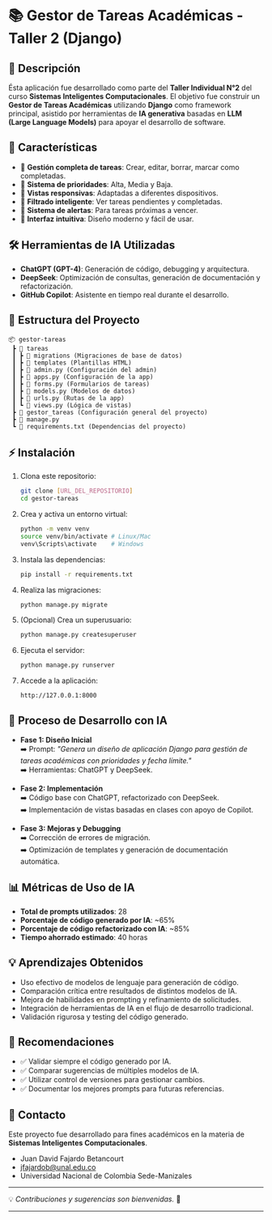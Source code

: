 # 📚 Gestor de Tareas Académicas - Taller 2 (Django)

## 📌 Descripción
Ésta aplicación fue desarrollado como parte del **Taller Individual N°2** del curso **Sistemas Inteligentes Computacionales**. El objetivo fue construir un **Gestor de Tareas Académicas** utilizando **Django** como framework principal, asistido por herramientas de **IA generativa** basadas en **LLM (Large Language Models)** para apoyar el desarrollo de software.

## 🚀 Características
- 🔹 **Gestión completa de tareas**: Crear, editar, borrar, marcar como completadas.
- 🔹 **Sistema de prioridades**: Alta, Media y Baja.
- 🔹 **Vistas responsivas**: Adaptadas a diferentes dispositivos.
- 🔹 **Filtrado inteligente**: Ver tareas pendientes y completadas.
- 🔹 **Sistema de alertas**: Para tareas próximas a vencer.
- 🔹 **Interfaz intuitiva**: Diseño moderno y fácil de usar.

## 🛠️ Herramientas de IA Utilizadas
- **ChatGPT (GPT-4)**: Generación de código, debugging y arquitectura.
- **DeepSeek**: Optimización de consultas, generación de documentación y refactorización.
- **GitHub Copilot**: Asistente en tiempo real durante el desarrollo.

## 📂 Estructura del Proyecto
```
📦 gestor-tareas
 ┣ 📂 tareas
 ┃ ┣ 📂 migrations (Migraciones de base de datos)
 ┃ ┣ 📂 templates (Plantillas HTML)
 ┃ ┣ 📜 admin.py (Configuración del admin)
 ┃ ┣ 📜 apps.py (Configuración de la app)
 ┃ ┣ 📜 forms.py (Formularios de tareas)
 ┃ ┣ 📜 models.py (Modelos de datos)
 ┃ ┣ 📜 urls.py (Rutas de la app)
 ┃ ┗ 📜 views.py (Lógica de vistas)
 ┣ 📂 gestor_tareas (Configuración general del proyecto)
 ┣ 📜 manage.py
 ┗ 📜 requirements.txt (Dependencias del proyecto)
```

## ⚡ Instalación
1. Clona este repositorio:
   ```bash
   git clone [URL_DEL_REPOSITORIO]
   cd gestor-tareas
   ```
2. Crea y activa un entorno virtual:
   ```bash
   python -m venv venv
   source venv/bin/activate # Linux/Mac
   venv\Scripts\activate    # Windows
   ```
3. Instala las dependencias:
   ```bash
   pip install -r requirements.txt
   ```
4. Realiza las migraciones:
   ```bash
   python manage.py migrate
   ```
5. (Opcional) Crea un superusuario:
   ```bash
   python manage.py createsuperuser
   ```
6. Ejecuta el servidor:
   ```bash
   python manage.py runserver
   ```
7. Accede a la aplicación:
   ```
   http://127.0.0.1:8000
   ```

## 🧠 Proceso de Desarrollo con IA
- **Fase 1: Diseño Inicial**  
  ➡️ Prompt: *"Genera un diseño de aplicación Django para gestión de tareas académicas con prioridades y fecha límite."*  
  ➡️ Herramientas: ChatGPT y DeepSeek.

- **Fase 2: Implementación**  
  ➡️ Código base con ChatGPT, refactorizado con DeepSeek.  
  ➡️ Implementación de vistas basadas en clases con apoyo de Copilot.

- **Fase 3: Mejoras y Debugging**  
  ➡️ Corrección de errores de migración.  
  ➡️ Optimización de templates y generación de documentación automática.

## 📊 Métricas de Uso de IA
- **Total de prompts utilizados**: 28
- **Porcentaje de código generado por IA**: ~65%
- **Porcentaje de código refactorizado con IA**: ~85%
- **Tiempo ahorrado estimado**: 40 horas

## 💡 Aprendizajes Obtenidos
- Uso efectivo de modelos de lenguaje para generación de código.
- Comparación crítica entre resultados de distintos modelos de IA.
- Mejora de habilidades en prompting y refinamiento de solicitudes.
- Integración de herramientas de IA en el flujo de desarrollo tradicional.
- Validación rigurosa y testing del código generado.

## 🌟 Recomendaciones
- ✅ Validar siempre el código generado por IA.
- ✅ Comparar sugerencias de múltiples modelos de IA.
- ✅ Utilizar control de versiones para gestionar cambios.
- ✅ Documentar los mejores prompts para futuras referencias.

## 📧 Contacto
Este proyecto fue desarrollado para fines académicos en la materia de **Sistemas Inteligentes Computacionales**.  
- Juan David Fajardo Betancourt
- jfajardob@unal.edu.co
- Universidad Nacional de Colombia Sede-Manizales

---
💡 *Contribuciones y sugerencias son bienvenidas.* 🚀

---
